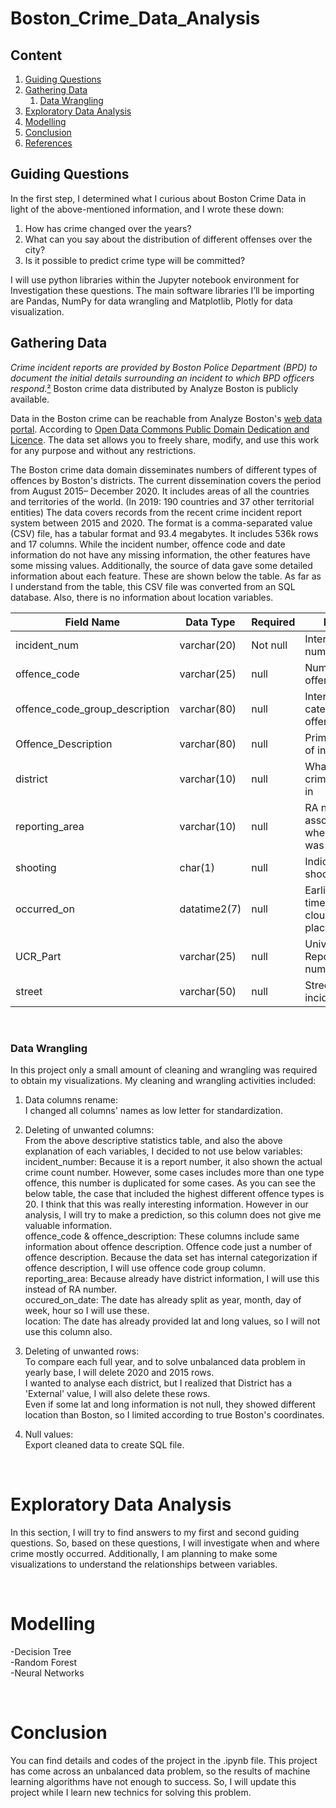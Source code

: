 # Boston_Crime_Data_Analysis
## Content
1. [Guiding Questions](#1)
2. [Gathering Data](#2)
   1. [Data Wrangling](#3)
3. [Exploratory Data Analysis](#4)
4. [Modelling](#5)
5. [Conclusion](#6) 
6. [References](#7)
<a id = "1"></a><br>
## Guiding Questions
In the first step, I determined what I curious about Boston Crime Data in light of the above-mentioned information, and I wrote these down:

1. How has crime changed over the years?
1. What can you say about the distribution of different offenses over the city?
1. Is it possible to predict crime type will be committed?

I will use python libraries within the Jupyter notebook environment for Investigation these questions. The main software libraries I’ll be importing are Pandas, NumPy for data wrangling and Matplotlib, Plotly for data visualization.
<a id = "2"></a><br>
## Gathering Data

_Crime incident reports are provided by Boston Police Department (BPD) to document the initial details surrounding an incident to which BPD officers respond_.[²](https://data.boston.gov/dataset/crime-incident-reports-august-2015-to-date-source-new-system/resource/12cb3883-56f5-47de-afa5-3b1cf61b257b?inner_span=True) Boston crime data distributed by Analyze Boston is publicly available. </n>

Data in the Boston crime can be reachable from Analyze Boston's [web data portal](https://data.boston.gov/dataset/crime-incident-reports-august-2015-to-date-source-new-system/resource/12cb3883-56f5-47de-afa5-3b1cf61b257b?inner_span=True). According to [Open Data Commons Public Domain Dedication and Licence](http://opendefinition.org/licenses/odc-pddl/). The data set allows you to freely share, modify, and use this work for any purpose and without any restrictions.</n>

The Boston crime data domain disseminates numbers of different types of offences by Boston's districts. The current dissemination covers the period from August 2015– December 2020. It includes areas of all the countries and territories of the world. (In 2019: 190 countries and 37 other territorial entities) The data covers records from the recent crime incident report system between 2015 and 2020. The format is a comma-separated value (CSV) file, has a tabular format and 93.4 megabytes. It includes 536k rows and 17 columns.</n> 
While the incident number, offence code and date information do not have any missing information, the other features have some missing values. Additionally, the source of data gave some detailed information about each feature. These are shown below the table. As far as I understand from the table, this CSV file was converted from an SQL database. Also, there is no information about location variables.

| Field Name| Data Type| Required| Description |
| --------- | ---------|---------|------------ |
| incident_num| varchar(20)|Not null|Internal BPD report number
| offence_code|varchar(25)|null|Numerical code of offence description 
| offence_code_group_description| varchar(80)|null|Internal categorization of offence_description
|Offence_Description|varchar(80)|null|Primary descriptor of incident
|district|varchar(10)|null|What district the crime was reported in
|reporting_area|varchar(10)|null|RA number associated with the where the crime was reported from.
|shooting|char(1)|null|Indicated a shooting took place
|occurred_on|datatime2(7)|null|Earliest date and time the incident cloud have taken place
|UCR_Part|varchar(25)|null|Universal Crime Reporting Part number(1,2,3)
|street|varchar(50)|null| Street name the incident took place

<a id = "3"></a><br>
### Data Wrangling

In this project only a small amount of cleaning and wrangling was required to obtain my visualizations. My cleaning and wrangling activities included:

1. Data columns rename:<br>
   I changed all columns' names as low letter for standardization.

1. Deleting of unwanted columns:<br>
   From the above descriptive statistics table, and also the above explanation of each variables, I decided to not use below variables:<br>
   incident_number: Because it is a report number, it also shown the actual crime count number. However, some cases includes more than one type offence, this number is duplicated for some cases. As you can see the below table, the case that included the highest different offence types is 20. I think that this was really interesting information. However in our analysis, I will try to make a prediction, so this column does not give me valuable information.<br>
   offence_code & offence_description: These columns include same information about offence description. Offence code just a number of offence description. Because the data set has internal categorization if offence description, I will use offence code group column.<br>
   reporting_area: Because already have district information, I will use this instead of RA number.<br>
   occured_on_date: The date has already split as year, month, day of week, hour so I will use these.<br>
   location: The date has already provided lat and long values, so I will not use this column also.<br>
   
1. Deleting of unwanted rows:<br>
   To compare each full year, and to solve unbalanced data problem in yearly base, I will delete 2020 and 2015 rows.<br>
   I wanted to analyse each district, but I realized that District has a 'External' value, I will also delete these rows.<br>
   Even if some lat and long information is not null, they showed different location than Boston, so I limited according to true Boston's coordinates.<br>
    
1. Null values:<br>
   Export cleaned data to create SQL file.
   
<a id = "4"></a><br>   
# Exploratory Data Analysis 

In this section, I will try to find answers to my first and second guiding questions. So, based on these questions, I will investigate when and where crime mostly occurred. Additionally, I am planning to make some visualizations to understand the relationships between variables.

<a id = "5"></a><br>   
# Modelling
 -Decision Tree<br>
 -Random Forest<br>
 -Neural Networks<br>
 
 <a id = "6"></a><br>
 # Conclusion
 You can find details and codes of the project in the .ipynb file. This project has come across an unbalanced data problem, so the results of machine learning algorithms have not enough to success. So, I will update this project while I learn new technics for solving this problem.

